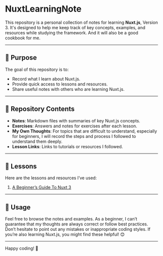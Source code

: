 # NuxtLearningNote

This repository is a personal collection of notes for learning **Nuxt.js**, Version 3. It's designed to help me keep track of key concepts, examples, and resources while studying the framework. And it will also be a good cookbook for me.


---

## 🎯 Purpose

The goal of this repository is to:
- Record what I learn about Nuxt.js.
- Provide quick access to lessons and resources.
- Share useful notes with others who are learning Nuxt.js.

---

## 📂 Repository Contents

- **Notes**: Markdown files with summaries of key Nuxt.js concepts.
- **Exercises**: Answers and notes for exercises after each lesson.
- **My Own Thoughts**: For topics that are difficult to understand, especially for beginners, I will record the steps and process I followed to understand them deeply.
- **Lesson Links**: Links to tutorials or resources I followed.

---

## 📖 Lessons

Here are the lessons and resources I’ve used:

1. [A Beginner’s Guide To Nuxt 3](https://www.educative.io/courses/a-beginners-guide-to-nuxt-3)  

---

## 🚀 Usage

Feel free to browse the notes and examples. As a beginner, I can’t guarantee that my thoughts are always correct or follow best practices.
Don’t hesitate to point out any mistakes or inappropriate coding styles.
If you’re also learning Nuxt.js, you might find these helpful! 😊



---

Happy coding! 🚀
